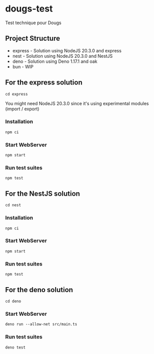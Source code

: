 # dougs-test

Test technique pour Dougs

## Project Structure

- express - Solution using NodeJS 20.3.0 and express
- nest - Solution using NodeJS 20.3.0 and NestJS
- deno - Solution using Deno 1.17.1 and oak
- bun - WIP

## For the express solution

```
cd express
```

You might need NodeJS 20.3.0 since it's using experimental modules (import /
export)

### Installation

```
npm ci
```

### Start WebServer

```
npm start
```

### Run test suites

```
npm test
```

## For the NestJS solution

```
cd nest
```

### Installation

```
npm ci
```

### Start WebServer

```
npm start
```

### Run test suites

```
npm test
```

## For the deno solution

```
cd deno
```

### Start WebServer

```
deno run --allow-net src/main.ts
```

### Run test suites

```
deno test
```
